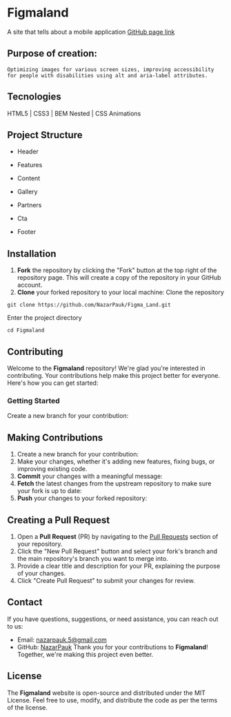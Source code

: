 # Figmaland
A site that tells about a mobile application
[GitHub page link](https://nazarpauk.github.io/Figma_Land/)

## Purpose of creation:
    Optimizing images for various screen sizes, improving accessibility for people with disabilities using alt and aria-label attributes.
## Tecnologies  
HTML5 | CSS3 | BEM Nested | CSS Animations 
## Project Structure  
+ Header
+ Features
+ Content
+ Gallery
+ Partners
+ Cta

+ Footer
## Installation  
1. **Fork** the repository by clicking the "Fork" button at the top right of the repository page. This will create a copy of the repository in your GitHub account.  
2. **Clone** your forked repository to your local machine:
Clone the repository
```git
git clone https://github.com/NazarPauk/Figma_Land.git
```
Enter the project directory  
```git
cd Figmaland
```
## Contributing  
Welcome to the **Figmaland** repository! We're glad you're interested in contributing. Your contributions help make this project better for everyone. Here's how you can get started:  
### Getting Started
Create a new branch for your contribution:
## Making Contributions
1. Create a new branch for your contribution:
2. Make your changes, whether it's adding new features, fixing bugs, or improving existing code.
3. **Commit** your changes with a meaningful message:
4. **Fetch** the latest changes from the upstream repository to make sure your fork is up to date:
5. **Push** your changes to your forked repository:
## Creating a Pull Request
1. Open a **Pull Request** (PR) by navigating to the [Pull Requests](https://github.com/NazarPauk/Figma_Land/pulls) section of your repository.
2. Click the "New Pull Request" button and select your fork's branch and the main repository's branch you want to merge into.
3. Provide a clear title and description for your PR, explaining the purpose of your changes.
4. Click "Create Pull Request" to submit your changes for review.
## Contact
If you have questions, suggestions, or need assistance, you can reach out to us:
- Email: nazarpauk.5@gmail.com
- GitHub: [NazarPauk](https://github.com/NazarPauk)
Thank you for your contributions to **Figmaland**! Together, we're making this project even better.
## License
The **Figmaland** website is open-source and distributed under the MIT License. Feel free to use, modify, and distribute the code as per the terms of the license.
